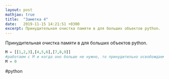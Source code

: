 ```yaml
---
layout: post
mathjax: true
title:  "Заметка 4"
date:   2019-11-15 14:21:51 +0300
excerpt: Принудительная очистка памяти в для больших объектов python.
---
```


Принудительная очистка памяти в для больших объектов python.
```python
M = [[1,2,3],[4,5,6],[7,8,9]]
#работаем с M и когда оно больше не нужно, то принудительно освобождаем память
M = 0
```
#python 
